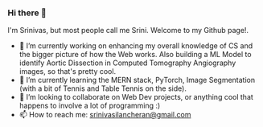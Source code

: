 ### Hi there 👋

   I'm Srinivas, but most people call me Srini. Welcome to my Github page!.

- 🔭 I’m currently working on enhancing my overall knowledge of CS and the bigger picture of how the Web works. Also building a ML Model to identify Aortic Dissection in Computed Tomography Angiography images, so that's pretty cool.
- 🌱 I’m currently learning the MERN stack, PyTorch, Image Segmentation (with a bit of Tennis and Table Tennis on the side).
- 👯 I’m looking to collaborate on Web Dev projects, or anything cool that happens to involve a lot of programming :)
- 📫 How to reach me: srinivasilancheran@gmail.com


